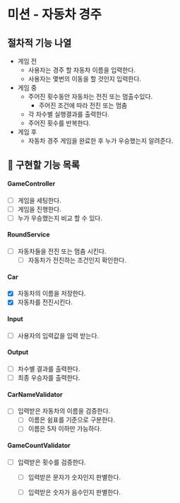# 미션 - 자동차 경주

## 절차적 기능 나열

- 게임 전
  - 사용자는 경주 할 자동차 이름을 입력한다.
  - 사용자는 몇번의 이동을 할 것인지 입력한다.
- 게임 중
  - 주어진 횟수동안 자동차는 전진 또는 멈출수있다.
    - 주어진 조건에 따라 전진 또는 멈춤
  - 각 차수별 실행결과를 출력한다.
  - 주어진 횟수를 반복한다.
- 게임 후
  - 자동차 경주 게임을 완료한 후 누가 우승했는지 알려준다.


## 📝 구현할 기능 목록

#### GameController
- [ ] 게임을 세팅한다.
- [ ] 게임을 진행한다.
- [ ] 누가 우승했는지 비교 할 수 있다.

#### RoundService
- [ ] 자동차들을 전진 또는 멈춤 시킨다.
  - [ ] 자동차가 전진하는 조건인지 확인한다.

#### Car
- [X] 자동차의 이름을 저장한다.
- [X] 자동차를 전진시킨다.

#### Input 
- [ ] 사용자의 입력값을 입력 받는다.

#### Output
- [ ] 차수별 결과를 출력한다.
- [ ] 최종 우승자를 출력한다.

#### CarNameValidator
- [ ] 입력받은 자동차의 이름을 검증한다.
  - [ ] 이름은 쉼표를 기준으로 구분한다.
  - [ ] 이름은 5자 이하만 가능하다.

#### GameCountValidator
- [ ] 입력받은 횟수를 검증한다.
  - [ ] 입력받은 문자가 숫자인지 판별한다.
  - [ ] 입력받은 숫자가 음수인지 판별한다.


